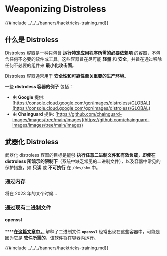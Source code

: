 # Weaponizing Distroless

{{#include ../../../banners/hacktricks-training.md}}

## 什么是 Distroless

Distroless 容器是一种只包含 **运行特定应用程序所需的必要依赖项** 的容器，不包含任何不必要的软件或工具。这些容器旨在尽可能 **轻量** 和 **安全**，并旨在通过移除任何不必要的组件来 **最小化攻击面**。

Distroless 容器通常用于 **安全性和可靠性至关重要的生产环境**。

一些 **distroless 容器的例子** 包括：

- 由 **Google** 提供: [https://console.cloud.google.com/gcr/images/distroless/GLOBAL](https://console.cloud.google.com/gcr/images/distroless/GLOBAL)
- 由 **Chainguard** 提供: [https://github.com/chainguard-images/images/tree/main/images](https://github.com/chainguard-images/images/tree/main/images)

## 武器化 Distroless

武器化 distroless 容器的目标是能够 **执行任意二进制文件和有效负载，即使在 distroless 所暗示的限制下**（系统中缺乏常见的二进制文件），以及容器中常见的保护措施，如 **只读** 或 **不可执行** 在 `/dev/shm` 中。

### 通过内存

将在 2023 年的某个时候...

### 通过现有二进制文件

#### openssl

\***\*[**在这篇文章中，**](https://www.form3.tech/engineering/content/exploiting-distroless-images) 解释了二进制文件 **`openssl`** 经常出现在这些容器中，可能是因为它是 **软件所需的**，该软件将在容器内运行。

{{#include ../../../banners/hacktricks-training.md}}
